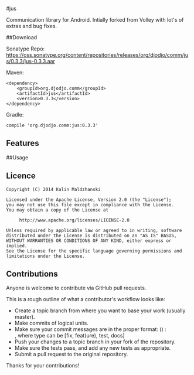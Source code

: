#jus

Communication library for Android. 
Intially forked from Volley with lot's of extras and bug fixes.


##Download

Sonatype Repo: <https://oss.sonatype.org/content/repositories/releases/org/djodjo/comm/jus/0.3.3/jus-0.3.3.aar>

Maven:

    <dependency>
        <groupId>org.djodjo.comm</groupId>
        <artifactId>jus</artifactId>
        <version>0.3.3</version>
    </dependency>

Gradle:

    compile 'org.djodjo.comm:jus:0.3.3'



## Features
##Usage

## Licence

    Copyright (C) 2014 Kalin Maldzhanski

    Licensed under the Apache License, Version 2.0 (the "License");
    you may not use this file except in compliance with the License.
    You may obtain a copy of the License at

         http://www.apache.org/licenses/LICENSE-2.0

    Unless required by applicable law or agreed to in writing, software
    distributed under the License is distributed on an "AS IS" BASIS,
    WITHOUT WARRANTIES OR CONDITIONS OF ANY KIND, either express or implied.
    See the License for the specific language governing permissions and
    limitations under the License.


## Contributions

Anyone is welcome to contribute via GitHub pull requests.

This is a rough outline of what a contributor's workflow looks like:

*    Create a topic branch from where you want to base your work (usually master).
*    Make commits of logical units.
*    Make sure your commit messages are in the proper format:  <type> (<scope>) : <summary>, where type can be [fix, feat(ure), test, docs]
*    Push your changes to a topic branch in your fork of the repository.
*    Make sure the tests pass, and add any new tests as appropriate.
*    Submit a pull request to the original repository.

Thanks for your contributions!
